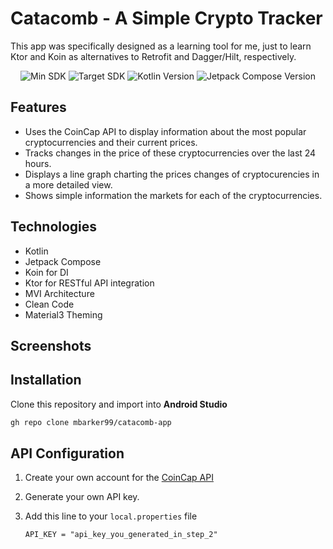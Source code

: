 # Catacomb - A Simple Crypto Tracker

This app was specifically designed as a learning tool for me, just to learn Ktor and Koin as alternatives to Retrofit and Dagger/Hilt, respectively.

<p align="center">
  <img src="https://img.shields.io/badge/Min%20SDK-26-blue.svg" alt="Min SDK">
  <img src="https://img.shields.io/badge/Target%20SDK-34-brightgreen.svg" alt="Target SDK">
  <img src="https://img.shields.io/badge/Kotlin-2.0.20-purple.svg" alt="Kotlin Version">
  <img src="https://img.shields.io/badge/Jetpack%20ComposeBom-2024.09.02-orange.svg" alt="Jetpack Compose Version">
</p>

## Features

- Uses the CoinCap API to display information about the most popular cryptocurrencies and their current prices.
- Tracks changes in the price of these cryptocurrencies over the last 24 hours.
- Displays a line graph charting the prices changes of cryptocurencies in a more detailed view.
- Shows simple information the markets for each of the cryptocurrencies.

## Technologies
- Kotlin
- Jetpack Compose
- Koin for DI
- Ktor for RESTful API integration
- MVI Architecture
- Clean Code
- Material3 Theming

## Screenshots

## Installation
Clone this repository and import into **Android Studio**
```bash
gh repo clone mbarker99/catacomb-app
```

## API Configuration
1. Create your own account for the [CoinCap API](https://pro.coincap.io/api-docs)
2. Generate your own API key.
3. Add this line to your `local.properties` file

   ```
   API_KEY = "api_key_you_generated_in_step_2"
   ```
